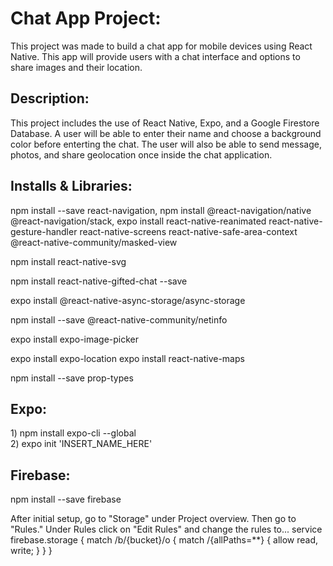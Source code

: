 <h1> Chat App Project: </h1>

<p>This project was made to build a chat app for mobile devices using React Native. This app will provide users with a chat interface and options to share images and their location. </p>

<h2> Description: </h2>

<p> This project includes the use of React Native, Expo, and a Google Firestore Database. A user will be able to enter their name and choose a background color before enterting the chat. The user will also be able to send message, photos, and share geolocation once inside the chat application.  
  
<h2> Installs & Libraries: </h2>

<p> npm install --save react-navigation, npm install @react-navigation/native @react-navigation/stack, expo install react-native-reanimated react-native-gesture-handler react-native-screens react-native-safe-area-context @react-native-community/masked-view <p>
  <p> npm install react-native-svg <p>
  <p> npm install react-native-gifted-chat --save <p>
  <p> expo install @react-native-async-storage/async-storage <p>
  <p> npm install --save @react-native-community/netinfo <p>
  <p> expo install expo-image-picker <p>
  <p> expo install expo-location expo install react-native-maps <p>
  <p> npm install --save prop-types  <p>
    
<h2> Expo: </h2>
  
  <p> 1) npm install expo-cli --global <br>
      2) expo init 'INSERT_NAME_HERE' <p>
  
<h2> Firebase: </h2>

<p> npm install --save firebase <p>

<p> After initial setup, go to "Storage" under Project overview. Then go to "Rules." Under Rules click on "Edit Rules" and change the rules to...
  service firebase.storage {
  match /b/{bucket}/o {
  match /{allPaths=**} {
  allow read, write;
  }
  }
  }
